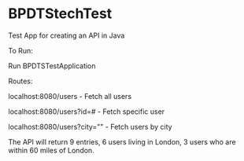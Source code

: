 # BPDTStechTest
Test App for creating an API in Java

To Run:

Run BPDTSTestApplication

Routes:

localhost:8080/users - Fetch all users

localhost:8080/users?id=# - Fetch specific user

localhost:8080/users?city="" - Fetch users by city

The API will return 9 entries, 6 users living in London, 3 users who are within 60 miles of London.
